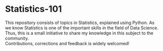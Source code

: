 # Statistics-101

This repository consists of topics in Statistics, explained using Python. As we know Statistics is one of the important skills in the field of Data Science. Thus, this is a small initiative to share my knowledge in this subject to the community. </br>
Contributions, corrections and feedback is widely welcomed!
